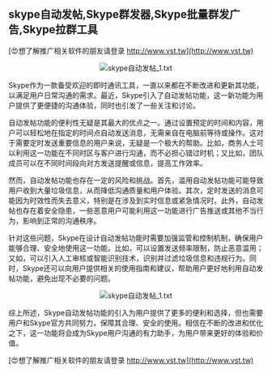 ## **skype自动发帖,Skype群发器,Skype批量群发广告,Skype拉群工具**

[😍想了解推广相关软件的朋友请登录 http://www.vst.tw](http://www.vst.tw)

 <center><img src="https://vst.tw/MP4/tuiguang/png/8.png" alt="skype自动发帖_1.txt"></center>

Skype作为一款备受欢迎的即时通讯工具，一直以来都在不断改进和更新其功能，以满足用户日常沟通的需求。最近，Skype引入了自动发帖功能，这一新功能为用户提供了更便捷的沟通体验，同时也引发了一些关注和讨论。

自动发帖功能的便利性无疑是其最大的优点之一。通过设置预定的时间和内容，用户可以轻松地在指定的时间点自动发送消息，无需亲自在电脑前等待或操作。这对于需要定时发送重要信息的用户来说，无疑是一个极大的帮助。比如，商务人士可以利用这一功能在不同时区与客户进行沟通，而不必担心错过时机；又比如，团队成员可以在不同时间段向对方发送提醒或信息，提高工作效率。

然而，自动发帖功能也存在一定的风险和挑战。首先，滥用自动发帖功能可能导致用户收到大量垃圾信息，从而降低沟通质量和用户体验。其次，定时发送的消息可能因为时效性而失去意义，特别是在涉及到实时信息或紧急情况时。此外，自动发帖也存在着安全隐患，一些恶意用户可能利用这一功能进行广告推送或其他不当行为，影响到正常的沟通秩序。

针对这些问题，Skype在设计自动发帖功能时需要加强监管和控制机制，确保用户能够合理、安全地使用这一功能。比如，可以设置发送频率限制，防止恶意滥用；又如，可以引入人工审核或智能识别技术，识别并过滤垃圾信息和违规行为。同时，Skype还可以向用户提供相关的使用指南和建议，帮助用户更好地利用自动发帖功能，避免出现不必要的问题。

 <center><img src="https://vst.tw/MP4/tuiguang/png/5.png" alt="skype自动发帖_1.txt"></center>

综上所述，Skype自动发帖功能的引入为用户提供了更多的便利和选择，但也需要用户和Skype官方共同努力，保障其合理、安全的使用。相信在不断的改进和优化之下，这一功能将会成为Skype用户沟通的有力助手，为用户带来更好的体验和价值。

[😍想了解推广相关软件的朋友请登录 http://www.vst.tw](http://www.vst.tw)




